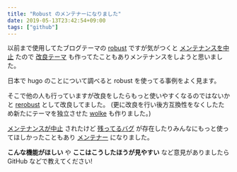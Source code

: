 ```yaml
---
title: "Robust のメンテナーになりました"
date: 2019-05-13T23:42:54+09:00
tags: ["github"]
---
```

以前まで使用してたブログテーマの [robust][1] ですが気がつくと [メンテナンスを中止][2] たので [改良テーマ][3] も作ってたこともありメンテナンスをしようと思いました。
<!--more-->

日本で hugo のことについて調べると robust を使ってる事例をよく見ます。

そこで他の人も行っていますが改良をしたらもっと使いやすくなるのではないかと [rerobust][3] として改良してました。
(更に改良を行い後方互換性をなくしたため新たにテーマを独立させた [wolke][4] も作りました。)

[メンテナンスが中止][2] されたけど [残ってるバグ][5] が存在したりみんなにもっと使ってほしかったこともあり [メンテナー][6] になりました。


**こんな機能がほしい** や **ここはこうしたほうが見やすい** など意見がありましたら GitHub などで教えてください!


[1]:https://github.com/dim0627/hugo_theme_robust
[2]:https://github.com/dim0627/hugo_theme_robust/commit/e7a073f0a31ee990b641824e7864c9edbf7191e5
[3]:https://github.com/ress997/hugo-wolke
[4]:https://github.com/ress997/hugo-rerobust
[5]:https://github.com/dim0627/hugo_theme_robust/issues/35
[6]:https://github.com/dim0627/hugo_theme_robust/commit/d03ff2d04b47a4de868a094de7fc17fbadc8bf2a
